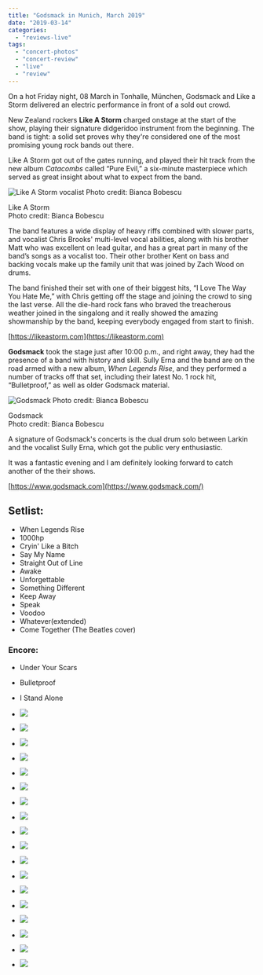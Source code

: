 ```yaml
---
title: "Godsmack in Munich, March 2019"
date: "2019-03-14"
categories: 
  - "reviews-live"
tags: 
  - "concert-photos"
  - "concert-review"
  - "live"
  - "review"
---
```


On a hot Friday night, 08 March in Tonhalle, München, Godsmack and Like a Storm delivered an electric performance in front of a sold out crowd.

New Zealand rockers **Like A Storm** charged onstage at the start of the show, playing their signature didgeridoo instrument from the beginning. The band is tight: a solid set proves why they're considered one of the most promising young rock bands out there.

Like A Storm got out of the gates running, and played their hit track from the new album _Catacombs_ called “Pure Evil,” a six-minute masterpiece which served as great insight about what to expect from the band.

![Like A Storm vocalist
Photo credit: Bianca Bobescu](https://www.hellbound.ca/wp-content/uploads/2019/03/Like-A-Storm-3-1024x683.jpg)

Like A Storm  
Photo credit: Bianca Bobescu

The band features a wide display of heavy riffs combined with slower parts, and vocalist Chris Brooks' multi-level vocal abilities, along with his brother Matt who was excellent on lead guitar, and has a great part in many of the band’s songs as a vocalist too. Their other brother Kent on bass and backing vocals make up the family unit that was joined by Zach Wood on drums.

The band finished their set with one of their biggest hits, “I Love The Way You Hate Me,” with Chris getting off the stage and joining the crowd to sing the last verse. All the die-hard rock fans who braved the treacherous  
weather joined in the singalong and it really showed the amazing showmanship by the band, keeping everybody engaged from start to finish.

[https://likeastorm.com](https://likeastorm.com)  

**Godsmack** took the stage just after 10:00 p.m., and right away, they had the presence of a band with history and skill. Sully Erna and the band are on the road armed with a new album, _When Legends Rise_, and they performed a number of tracks off that set, including their latest No. 1 rock hit, “Bulletproof,” as well as older Godsmack material.

![Godsmack
Photo credit: Bianca Bobescu](https://www.hellbound.ca/wp-content/uploads/2019/03/Godsmack-1-1024x691.jpg)

Godsmack  
Photo credit: Bianca Bobescu

A signature of Godsmack's concerts is the dual drum solo between Larkin and the vocalist Sully Erna, which got the public very enthusiastic.

It was a fantastic evening and I am definitely looking forward to catch another of the their shows.

[https://www.godsmack.com](https://www.godsmack.com/)

## Setlist:

- When Legends Rise
- 1000hp
- Cryin' Like a Bitch
- Say My Name
- Straight Out of Line
- Awake
- Unforgettable
- Something Different
- Keep Away
- Speak
- Voodoo
- Whatever(extended)
- Come Together (The Beatles cover)

### Encore:

- Under Your Scars
- Bulletproof
- I Stand Alone

- ![](https://www.hellbound.ca/wp-content/uploads/2019/03/Godsmack-2-1024x683.jpg)
    
- ![](https://www.hellbound.ca/wp-content/uploads/2019/03/Godsmack-3-1024x683.jpg)
    
- ![](https://www.hellbound.ca/wp-content/uploads/2019/03/Godsmack-4.jpg)
    
- ![](https://www.hellbound.ca/wp-content/uploads/2019/03/Godsmack-5.jpg)
    
- ![](https://www.hellbound.ca/wp-content/uploads/2019/03/Godsmack-6.jpg)
    
- ![](https://www.hellbound.ca/wp-content/uploads/2019/03/Godsmack-7.jpg)
    
- ![](https://www.hellbound.ca/wp-content/uploads/2019/03/Godsmack-8-1024x683.jpg)
    
- ![](https://www.hellbound.ca/wp-content/uploads/2019/03/Godsmack-9-1024x683.jpg)
    
- ![](https://www.hellbound.ca/wp-content/uploads/2019/03/Godsmack-10.jpg)
    

- ![](https://www.hellbound.ca/wp-content/uploads/2019/03/Like-A-Storm-10-1024x693.jpg)
    
- ![](https://www.hellbound.ca/wp-content/uploads/2019/03/Like-A-Storm-1-1024x683.jpg)
    
- ![](https://www.hellbound.ca/wp-content/uploads/2019/03/Like-A-Storm-2-1024x683.jpg)
    
- ![](https://www.hellbound.ca/wp-content/uploads/2019/03/Like-A-Storm-4-1024x683.jpg)
    
- ![](https://www.hellbound.ca/wp-content/uploads/2019/03/Like-A-Storm-5.jpg)
    
- ![](https://www.hellbound.ca/wp-content/uploads/2019/03/Like-A-Storm-6-1024x683.jpg)
    
- ![](https://www.hellbound.ca/wp-content/uploads/2019/03/Like-A-Storm-7-1024x683.jpg)
    
- ![](https://www.hellbound.ca/wp-content/uploads/2019/03/Like-A-Storm-8-1024x734.jpg)
    
- ![](https://www.hellbound.ca/wp-content/uploads/2019/03/Like-A-Storm-9-1024x683.jpg)
